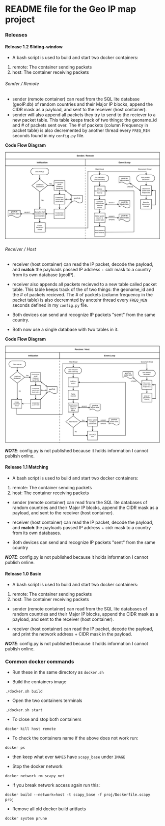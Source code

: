 # README file for the Geo IP map project


### Releases 

#### Release 1.2 Sliding-window 

- A bash script is used to build and start two docker containers: 
1. remote: The container sending packets 
2. host: The container receiving packets


###### Sender / Remote
- sender (remote container) can read from the SQL lite database (geoIP.db) of random countries and their Major IP blocks, append the CIDR mask as a payload, and sent to the receiver (host container). 
- sender will also append all packets they try to send to the reciever to a new packet table. This table keeps track of two things: the geoname_id and # of packets sent over. The # of packets (column Frequency in packet table) is also decremented by another thread every `FREQ_MIN` seconds found in my `config.py` file. 

**Code Flow Diagram**

![Sender Diagram](images/v1-2/sender-remote-light.png)

###### Receiver / Host
- receiver (host container) can read the IP packet, decode the payload, and **match** the payloads passed IP address + cidr mask to a country from its own database (geoIP).
- receiver also appends all packets recieved to a new table called packet table. This table keeps track of the of two things: the geoname_id and the # of packets recieved. The # of packets (column frequency in the packet table) is also decremnted by anotehr thread every `FREQ_MIN` seconds defined in my `config.py` file. 

- Both devices can send and recognize IP packets "sent" from the same country. 

- Both now use a single database with two tables in it.

**Code Flow Diagram**

![Receiver Diagram](images/v1-2/receiver-host-light.png)

***NOTE***: config.py is not published because it holds information I cannot publish online.

#### Release 1.1 Matching 

- A bash script is used to build and start two docker containers: 
1. remote: The container sending packets 
2. host: The container receiving packets

- sender (remote container) can read from the SQL lite databases of random countries and their Major IP blocks, append the CIDR mask as a payload, and sent to the receiver (host container).  

- receiver (host container) can read the IP packet, decode the payload, and **match** the payloads passed IP address + cidr mask to a country from its own databases.

- Both devices can send and recognize IP packets "sent" from the same country

***NOTE***: config.py is not published because it holds information I cannot publish online.



#### Release 1.0 Basic
- A bash script is used to build and start two docker containers: 
1. remote: The container sending packets 
2. host: The container receiving packets

- sender (remote container) can read from the SQL lite databases of random countries and their Major IP blocks, append the CIDR mask as a payload, and sent to the receiver (host container).  

- receiver (host container) can read the IP packet, decode the payload, and print the network address + CIDR mask in the payload. 

***NOTE***: config.py is not published because it holds information I cannot publish online.


### Common docker commands
- Run these in the same directory as `docker.sh`

- Build the containers image
```
./docker.sh build
```

- Open the two containers terminals 
```
./docker.sh start
```

- To close and stop both containers
```
docker kill host remote
```

- To check the containers name if the above does not work run: 
```
docker ps
```
- then keep what ever `NAMES` have `scapy_base` under `IMAGE`

- Stop the docker network
```
docker network rm scapy_net
```

- If you break network access again run this: 
```
docker build --network=host -t scapy_base -f proj/Dockerfile.scapy proj
```

- Remove all old docker build aritfacts 
```
docker system prune
```